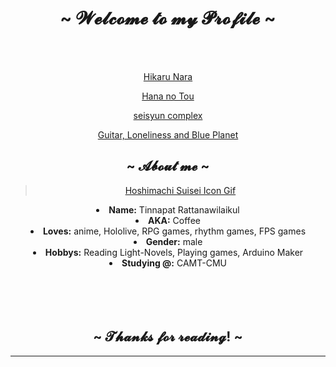 <body>
  <center>
<h1 align="center">~ 𝓦𝓮𝓵𝓬𝓸𝓶𝓮 𝓽𝓸 𝓶𝔂 𝓟𝓻𝓸𝓯𝓲𝓵𝓮 ~</h1>
<br>
<div align="center">
<a href="https://discord.com/users/373111526384730114" >
  </a>
    <br>
      <p><a href="https://www.youtube.com/watch?v=68iRzgy6c00"> Hikaru Nara</a></p>
      <p><a href="https://www.youtube.com/watch?v=Rwzy6Qt8gq8"> Hana no Tou</a></p>
      <p><a href="https://www.youtube.com/watch?v=7FDRQifEMUQ"> seisyun complex</p>
      <p><a href="https://www.youtube.com/watch?v=B7BxrAAXl94"> Guitar, Loneliness and Blue Planet</a><p>
</div>
<div>
<h2 align="center"> ~ 𝓐𝓫𝓸𝓾𝓽 𝓶𝓮 ~ </h2>
  <div align="center">
<!--<img src="https://imgur.com/gallery/pfSqD9r" align="right">-->
    <blockquote class="imgur-embed-pub" lang="en" data-id="pfSqD9r"  ><a href="//imgur.com/pfSqD9r">Hoshimachi Suisei Icon Gif</a></blockquote><script async src="//s.imgur.com/min/embed.js" charset="utf-8"></script>
  </div>
<li>
 <b>Name:</b> Tinnapat Rattanawilaikul</li>
<li>
 <b>AKA:</b> Coffee</li>
<li>
<b>Loves:</b> anime, Hololive, RPG games, rhythm games, FPS games
</li>
<li>
<b>Gender:</b> male
</li>
<li>
<b>Hobbys:</b> Reading Light-Novels, Playing games, Arduino Maker
</li>
<li>
<b>Studying @:</b> CAMT-CMU
</li>
<br><br><br>
</div>
<br>
<div>
<h2 align="center">~ 𝓣𝓱𝓪𝓷𝓴𝓼 𝓯𝓸𝓻 𝓻𝓮𝓪𝓭𝓲𝓷𝓰! ~</h2>
<hr>
</div>
</div>
    </center>
</body>
